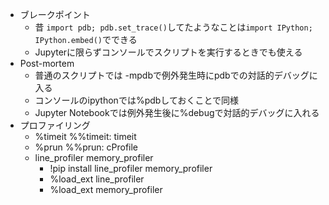 
- ブレークポイント
    - 昔 `import pdb; pdb.set_trace()`してたようなことは`import IPython; IPython.embed()`でできる
    - Jupyterに限らずコンソールでスクリプトを実行するときでも使える
- Post-mortem
    - 普通のスクリプトでは -mpdbで例外発生時にpdbでの対話的デバッグに入る
    - コンソールのipythonでは%pdbしておくことで同様
    - Jupyter Notebookでは例外発生後に%debugで対話的デバッグに入れる
- プロファイリング
    - %timeit %%timeit: timeit
    - %prun %%prun: cProfile
    - line_profiler memory_profiler
        - !pip install line_profiler memory_profiler
        - %load_ext line_profiler
        - %load_ext memory_profiler

